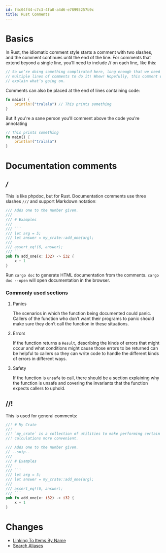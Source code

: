 ```yaml
---
id: f4c04f44-c7c3-4fa0-a4d6-e78995257b9c
title: Rust Comments
---
```


# Basics

In Rust, the idiomatic comment style starts a comment with two slashes,
and the comment continues until the end of the line. For comments that
extend beyond a single line, you’ll need to include // on each line,
like this:

``` rust
// So we’re doing something complicated here, long enough that we need
// multiple lines of comments to do it! Whew! Hopefully, this comment will
// explain what’s going on.
```

Comments can also be placed at the end of lines containing code:

``` rust
fn main() {
    println!("tralala") // This prints something
}
```

But if you're a sane person you'll comment above the code you're
annotating

``` rust
// This prints something
fn main() {
    println!("tralala")
}
```

# Documentation comments

## */*

This is like phpdoc, but for Rust. Documentation comments use three
slashes `///` and support Markdown notation:

``` rust
/// Adds one to the number given.
///
/// # Examples
///
/// ```
/// let arg = 5;
/// let answer = my_crate::add_one(arg);
///
/// assert_eq!(6, answer);
/// ```
pub fn add_one(x: i32) -> i32 {
    x + 1
}
```

Run `cargo doc` to generate HTML documentation from the comments.
`cargo doc --open` will open documentation in the browser.

### Commonly used sections

1.  Panics

    The scenarios in which the function being documented could panic.
    Callers of the function who don’t want their programs to panic
    should make sure they don’t call the function in these situations.

2.  Errors

    If the function returns a `Result`, describing the kinds of errors
    that might occur and what conditions might cause those errors to be
    returned can be helpful to callers so they can write code to handle
    the different kinds of errors in different ways.

3.  Safety

    If the function is `unsafe` to call, there should be a section
    explaining why the function is unsafe and covering the invariants
    that the function expects callers to uphold.

## //!

This is used for general comments:

``` rust
//! # My Crate
//!
//! `my_crate` is a collection of utilities to make performing certain
//! calculations more convenient.

/// Adds one to the number given.
// --snip--
///
/// # Examples
///
/// ```
/// let arg = 5;
/// let answer = my_crate::add_one(arg);
///
/// assert_eq!(6, answer);
/// ```
pub fn add_one(x: i32) -> i32 {
    x + 1
}
```

# Changes

-   [Linking To Items By Name](20201119170237-linking_to_items_by_name)
-   [Search Aliases](20201119170710-search_aliases)
